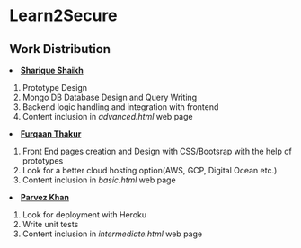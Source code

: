 <h1>Learn2Secure</h1>

<h2>Work Distribution</h2>

<li><b><a href="https://github.com/sk-sharique">Sharique Shaikh</a></b></li>
    <ol>
        <li>Prototype Design</li>
        <li>Mongo DB Database Design and Query Writing</li>
        <li>Backend logic handling and integration with frontend</li>
        <li>Content inclusion in <em>advanced.html</em> web page</li>
    </ol>

<li><b><a href="https://github.com/thakurfurqaan">Furqaan Thakur</a></b></li>
    <ol>
        <li>Front End pages creation and Design with CSS/Bootsrap with the help of prototypes</li>
        <li>Look for a better cloud hosting option(AWS, GCP, Digital Ocean etc.)</li>
        <li>Content inclusion in <em>basic.html</em> web page</li>
    </ol>

<li><b><a href="https://github.com/Khan-Parvez">Parvez Khan</a></b></li>
    <ol>
        <li>Look for deployment with Heroku</li>
        <li>Write unit tests</li>
        <li>Content inclusion in <em>intermediate.html</em> web page</li>
    </ol>

<h1></h1>